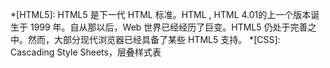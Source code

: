 <!-- 术语表 -->
*[HTML5]: HTML5 是下一代 HTML 标准。HTML , HTML 4.01的上一个版本诞生于 1999 年。自从那以后，Web 世界已经经历了巨变。HTML5 仍处于完善之中。然而，大部分现代浏览器已经具备了某些 HTML5 支持。
*[CSS]: Cascading Style Sheets，层叠样式表